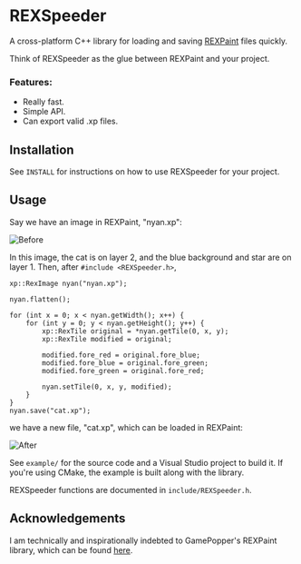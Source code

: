 # REXSpeeder

A cross-platform C++ library for loading and saving [REXPaint](http://www.gridsagegames.com/rexpaint/) files quickly.

Think of REXSpeeder as the glue between REXPaint and your project. 

### Features:
 * Really fast.
 * Simple API.
 * Can export valid .xp files.

## Installation

See `INSTALL` for instructions on how to use REXSpeeder for your project. 

## Usage

Say we have an image in REXPaint, "nyan.xp":

![Before](https://github.com/pyridine/REXSpeeder/raw/master/example/before.png)

In this image, the cat is on layer 2, and the blue background and star are on layer 1.
Then, after `#include <REXSpeeder.h>`, 

````
xp::RexImage nyan("nyan.xp");

nyan.flatten();

for (int x = 0; x < nyan.getWidth(); x++) {
	for (int y = 0; y < nyan.getHeight(); y++) {
		xp::RexTile original = *nyan.getTile(0, x, y);
		xp::RexTile modified = original;

		modified.fore_red = original.fore_blue;
		modified.fore_blue = original.fore_green;
		modified.fore_green = original.fore_red;

		nyan.setTile(0, x, y, modified);
	}
}
nyan.save("cat.xp");
````

we have a new file, "cat.xp", which can be loaded in REXPaint:

![After](https://github.com/pyridine/REXSpeeder/raw/master/example/after.png)

See `example/` for the source code and a Visual Studio project to build it. If you're using CMake, the example is built along with the library.

REXSpeeder functions are documented in `include/REXSpeeder.h`.

## Acknowledgements

I am technically and inspirationally indebted to GamePopper's REXPaint library, which can be found [here](https://github.com/gamepopper/REXReader-CPlusPlus).
